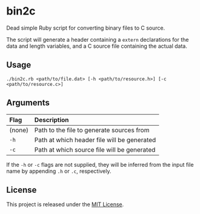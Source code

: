 # bin2c

Dead simple Ruby script for converting binary files to C source.

The script will generate a header containing a `extern` declarations for the data and length variables, and a C source
file containing the actual data.

## Usage

```shell
./bin2c.rb <path/to/file.dat> [-h <path/to/resource.h>] [-c <path/to/resource.c>]
```

## Arguments

| Flag | Description |
| :-- | :-- |
| (none) | Path to the file to generate sources from |
| `-h` | Path at which header file will be generated |
| `-c` | Path at which source file will be generated |

If the `-h` or `-c` flags are not supplied, they will be inferred from the input file name by appending `.h` or `.c`,
respectively.

## License

This project is released under the [MIT License](LICENSE).
